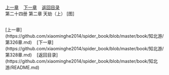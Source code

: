 
[上一章](https://github.com/xiaominghe2014/spider_book/blob/master/book/知北游/第326章.md)&nbsp;&nbsp;&nbsp;&nbsp;[下一章](https://github.com/xiaominghe2014/spider_book/blob/master/book/知北游/第328章.md)&nbsp;&nbsp;&nbsp;&nbsp;[返回目录](https://github.com/xiaominghe2014/spider_book/blob/master/book/知北游/README.md)
<br /> 第二十四册 第二章 天劫（上） [图]<br />
    
  <br />
[上一章](https://github.com/xiaominghe2014/spider_book/blob/master/book/知北游/第326章.md)&nbsp;&nbsp;&nbsp;&nbsp;[下一章](https://github.com/xiaominghe2014/spider_book/blob/master/book/知北游/第328章.md)&nbsp;&nbsp;&nbsp;&nbsp;[返回目录](https://github.com/xiaominghe2014/spider_book/blob/master/book/知北游/README.md)
